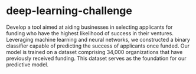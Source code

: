 # deep-learning-challenge

Develop a tool aimed at aiding businesses in selecting applicants for funding who have the highest likelihood of success in their ventures. Leveraging machine learning and neural networks, we constructed a binary classifier capable of predicting the success of applicants once funded. Our model is trained on a dataset comprising 34,000 organizations that have previously received funding. This dataset serves as the foundation for our predictive model.
